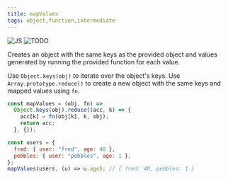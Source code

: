 ```yaml
---
title: mapValues
tags: object,function,intermediate
---
```


![JS](https://img.shields.io/badge/supports-javascript-yellow.svg?style=flat-square)
![TODO](https://img.shields.io/badge///TODO-blue.svg?style=flat-square)

Creates an object with the same keys as the provided object and values generated by running the provided function for each value.

Use `Object.keys(obj)` to iterate over the object's keys.
Use `Array.prototype.reduce()` to create a new object with the same keys and mapped values using `fn`.

```js
const mapValues = (obj, fn) =>
  Object.keys(obj).reduce((acc, k) => {
    acc[k] = fn(obj[k], k, obj);
    return acc;
  }, {});
```

```js
const users = {
  fred: { user: "fred", age: 40 },
  pebbles: { user: "pebbles", age: 1 },
};
mapValues(users, (u) => u.age); // { fred: 40, pebbles: 1 }
```
